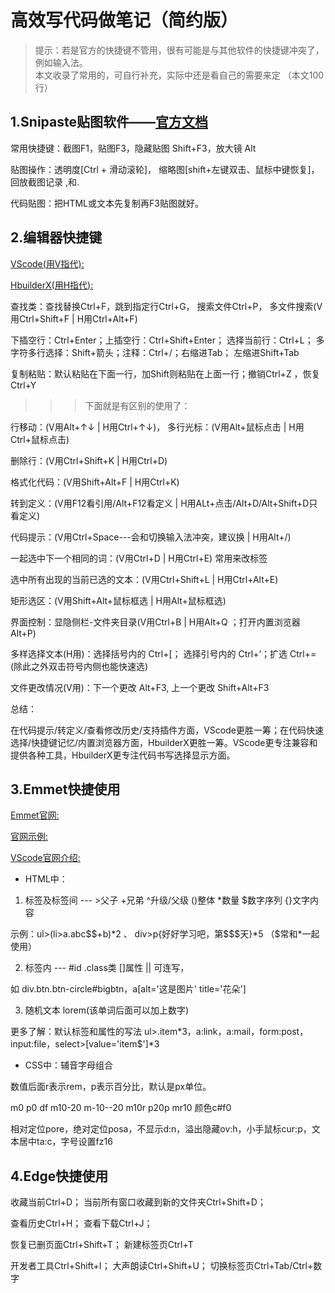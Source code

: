 # 高效写代码做笔记（简约版）

> 提示：若是官方的快捷键不管用，很有可能是与其他软件的快捷键冲突了，例如输入法。   
> 本文收录了常用的，可自行补充，实际中还是看自己的需要来定 （本文100行）


## 1.Snipaste贴图软件——[官方文档](https://docs.snipaste.com/zh-cn/)

常用快捷键：截图F1，贴图F3，隐藏贴图 Shift+F3，放大镜 Alt

贴图操作：透明度[Ctrl + 滑动滚轮]， 缩略图[shift+左键双击、鼠标中键恢复]，回放截图记录 ,和.

代码贴图：把HTML或文本先复制再F3贴图就好。


## 2.编辑器快捷键

[VScode(用V指代):](https://code.visualstudio.com/docs)

[HbuilderX(用H指代):](https://ask.dcloud.net.cn/docs/#//ask.dcloud.net.cn/article/35357)

查找类：查找替换Ctrl+F，跳到指定行Ctrl+G， 搜索文件Ctrl+P， 多文件搜索(V用Ctrl+Shift+F | H用Ctrl+Alt+F)

下插空行：Ctrl+Enter；上插空行：Ctrl+Shift+Enter； 选择当前行：Ctrl+L； 多字符多行选择：Shift+箭头；注释：Ctrl+/；右缩进Tab； 左缩进Shift+Tab

复制粘贴：默认粘贴在下面一行，加Shift则粘贴在上面一行；撤销Ctrl+Z ，恢复Ctrl+Y

>>>下面就是有区别的使用了：

行移动：(V用Alt+↑↓ | H用Ctrl+↑↓)， 多行光标：(V用Alt+鼠标点击 | H用Ctrl+鼠标点击)

删除行：(V用Ctrl+Shift+K | H用Ctrl+D)

格式化代码：(V用Shift+Alt+F | H用Ctrl+K)

转到定义：(V用F12看引用/Alt+F12看定义 | H用ALt+点击/Alt+D/Alt+Shift+D只看定义)

代码提示：(V用Ctrl+Space---会和切换输入法冲突，建议换 | H用Alt+/)

一起选中下一个相同的词：(V用Ctrl+D | H用Ctrl+E) 常用来改标签

选中所有出现的当前已选的文本：(V用Ctrl+Shift+L | H用Ctrl+Alt+E)

矩形选区：(V用Shift+Alt+鼠标框选 | H用Alt+鼠标框选)

界面控制：显隐侧栏-文件夹目录(V用Ctrl+B | H用Alt+Q ；打开内置浏览器Alt+P)

多样选择文本(H用)：选择括号内的 Ctrl+[； 选择引号内的 Ctrl+’；扩选 Ctrl+= (除此之外双击符号内侧也能快速选)

文件更改情况(V用)：下一个更改 Alt+F3, 上一个更改 Shift+Alt+F3

总结：

在代码提示/转定义/查看修改历史/支持插件方面，VScode更胜一筹；在代码快速选择/快捷键记忆/内置浏览器方面，HbuilderX更胜一筹。VScode更专注兼容和提供各种工具，HbuilderX更专注代码书写选择显示方面。


## 3.Emmet快捷使用

[Emmet官网:](https://emmet.io/)

[官网示例:](https://docs.emmet.io/cheat-sheet/)

[VScode官网介绍:](https://code.visualstudio.com/docs/editor/emmet)

- HTML中：

1. 标签及标签间 --- >父子 +兄弟 ^升级/父级 ()整体 *数量 $数字序列 {}文字内容

示例：ul>(li>a.abc$$+b)*2 、 div>p{好好学习吧，第$$$天}*5 （$常和*一起使用）


2. 标签内 --- #id .class类 []属性 || 可连写，

如 div.btn.btn-circle#bigbtn，a[alt='这是图片' title='花朵']

3. 随机文本 lorem(该单词后面可以加上数字)

更多了解：默认标签和属性的写法 ul>.item*3，a:link，a:mail，form:post，input:file，select>[value='item$']*3

- CSS中：辅音字母组合

数值后面r表示rem，p表示百分比，默认是px单位。

m0 p0 df m10-20 m-10--20 m10r p20p mr10 颜色c#f0

相对定位pore，绝对定位posa，不显示d:n，溢出隐藏ov:h，小手鼠标cur:p，文本居中ta:c，字号设置fz16



## 4.Edge快捷使用

收藏当前Ctrl+D；   当前所有窗口收藏到新的文件夹Ctrl+Shift+D；

查看历史Ctrl+H；   查看下载Ctrl+J； 

恢复已删页面Ctrl+Shift+T；    新建标签页Ctrl+T

开发者工具Ctrl+Shift+I；     大声朗读Ctrl+Shift+U；      切换标签页Ctrl+Tab/Ctrl+数字
